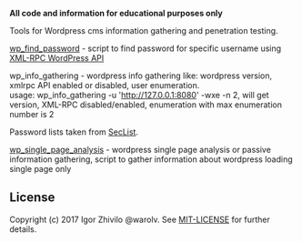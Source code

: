 **All code and information for educational purposes only**

Tools for Wordpress cms information gathering and penetration testing.

[wp_find_password](http://warolv.net/blog/2017/05/14/wordpress-brute-force-password-attack-using-xmlrpc-api/) - script to find password for specific username using [XML-RPC WordPress API](https://codex.wordpress.org/XML-RPC_WordPress_API/Users)

wp_info_gathering - wordpress info gathering like: wordpress version, xmlrpc API enabled or disabled, user enumeration.  
usage: wp_info_gathering -u 'http://127.0.0.1:8080' -wxe -n 2, will get version, XML-RPC disabled/enabled, enumeration with max enumeration number is 2

Password lists taken from [SecList](https://github.com/danielmiessler/SecLists/tree/master/Passwords).

[wp_single_page_analysis](http://warolv.net/blog/2017/05/22/wordpress-single-page-analysis-or-passive-information-gathering/) - wordpress single page analysis or passive information gathering, script to gather information about wordpress loading single page only

## License

Copyright (c) 2017 Igor Zhivilo @warolv. See [MIT-LICENSE](https://en.wikipedia.org/wiki/MIT_License) for further details.
